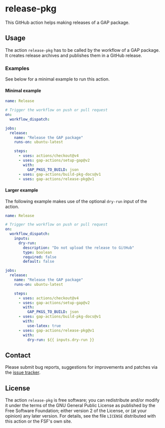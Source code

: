 # release-pkg

This GitHub action helps making releases of a GAP package.

## Usage

The action `release-pkg` has to be called by the workflow of a GAP
package.
It creates release archives and publishes them in a GitHub release.


### Examples

See below for a minimal example to run this action.

#### Minimal example
```yaml
name: Release

# Trigger the workflow on push or pull request
on:
  workflow_dispatch:

jobs:
  release:
    name: "Release the GAP package"
    runs-on: ubuntu-latest

    steps:
      - uses: actions/checkout@v4
      - uses: gap-actions/setup-gap@v2
        with:
          GAP_PKGS_TO_BUILD: json
      - uses: gap-actions/build-pkg-docs@v1
      - uses: gap-actions/release-pkg@v1
```

#### Larger example

The following example makes use of the optional `dry-run` input of the action.
```yaml
name: Release

# Trigger the workflow on push or pull request
on:
  workflow_dispatch:
    inputs:
      dry-run:
        description: "Do not upload the release to GitHub"
        type: boolean
        required: false
        default: false

jobs:
  release:
    name: "Release the GAP package"
    runs-on: ubuntu-latest

    steps:
      - uses: actions/checkout@v4
      - uses: gap-actions/setup-gap@v2
        with:
          GAP_PKGS_TO_BUILD: json
      - uses: gap-actions/build-pkg-docs@v1
        with:
          use-latex: true
      - uses: gap-actions/release-pkg@v1
        with:
          dry-run: ${{ inputs.dry-run }}
```

## Contact
Please submit bug reports, suggestions for improvements and patches via
the [issue tracker](https://github.com/gap-actions/release-pkg/issues).

## License
The action `release-pkg` is free software; you can redistribute
and/or modify it under the terms of the GNU General Public License as published
by the Free Software Foundation; either version 2 of the License, or (at your
opinion) any later version. For details, see the file `LICENSE` distributed
with this action or the FSF's own site.

